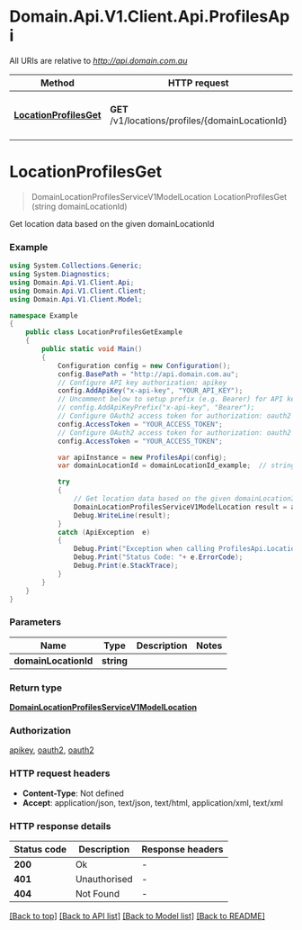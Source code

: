 # Domain.Api.V1.Client.Api.ProfilesApi

All URIs are relative to *http://api.domain.com.au*

Method | HTTP request | Description
------------- | ------------- | -------------
[**LocationProfilesGet**](ProfilesApi.md#locationprofilesget) | **GET** /v1/locations/profiles/{domainLocationId} | Get location data based on the given domainLocationId


<a name="locationprofilesget"></a>
# **LocationProfilesGet**
> DomainLocationProfilesServiceV1ModelLocation LocationProfilesGet (string domainLocationId)

Get location data based on the given domainLocationId

### Example
```csharp
using System.Collections.Generic;
using System.Diagnostics;
using Domain.Api.V1.Client.Api;
using Domain.Api.V1.Client.Client;
using Domain.Api.V1.Client.Model;

namespace Example
{
    public class LocationProfilesGetExample
    {
        public static void Main()
        {
            Configuration config = new Configuration();
            config.BasePath = "http://api.domain.com.au";
            // Configure API key authorization: apikey
            config.AddApiKey("x-api-key", "YOUR_API_KEY");
            // Uncomment below to setup prefix (e.g. Bearer) for API key, if needed
            // config.AddApiKeyPrefix("x-api-key", "Bearer");
            // Configure OAuth2 access token for authorization: oauth2
            config.AccessToken = "YOUR_ACCESS_TOKEN";
            // Configure OAuth2 access token for authorization: oauth2
            config.AccessToken = "YOUR_ACCESS_TOKEN";

            var apiInstance = new ProfilesApi(config);
            var domainLocationId = domainLocationId_example;  // string | 

            try
            {
                // Get location data based on the given domainLocationId
                DomainLocationProfilesServiceV1ModelLocation result = apiInstance.LocationProfilesGet(domainLocationId);
                Debug.WriteLine(result);
            }
            catch (ApiException  e)
            {
                Debug.Print("Exception when calling ProfilesApi.LocationProfilesGet: " + e.Message );
                Debug.Print("Status Code: "+ e.ErrorCode);
                Debug.Print(e.StackTrace);
            }
        }
    }
}
```

### Parameters

Name | Type | Description  | Notes
------------- | ------------- | ------------- | -------------
 **domainLocationId** | **string**|  | 

### Return type

[**DomainLocationProfilesServiceV1ModelLocation**](DomainLocationProfilesServiceV1ModelLocation.md)

### Authorization

[apikey](../README.md#apikey), [oauth2](../README.md#oauth2), [oauth2](../README.md#oauth2)

### HTTP request headers

 - **Content-Type**: Not defined
 - **Accept**: application/json, text/json, text/html, application/xml, text/xml

### HTTP response details
| Status code | Description | Response headers |
|-------------|-------------|------------------|
| **200** | Ok |  -  |
| **401** | Unauthorised |  -  |
| **404** | Not Found |  -  |

[[Back to top]](#) [[Back to API list]](../README.md#documentation-for-api-endpoints) [[Back to Model list]](../README.md#documentation-for-models) [[Back to README]](../README.md)

